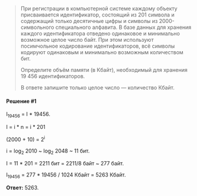 > При регистрации в компьютерной системе каждому объекту присваивается идентификатор, состоящий из 201 символа и содержащий только десятичные цифры и символы из 2000-символьного специального алфавита. В базе данных для хранения каждого идентификатора отведено одинаковое и минимально возможное целое число байт. При этом используют посимчольное кодирование идентификаторов, всё символы кодируют одинаковым и минимально возможным количеством бит.
> 
> Определите объём памяти (в Кбайт), необходимый для хранения 19 456 идентификаторов.
>
> В ответе запишите только целое число — количество Кбайт.

#### Решение #1

I<sub>19456</sub> = I * 19456.

I = i * n = i * 201

(2000 + 10) = 2<sup>i</sup>

i = log<sub>2</sub> 2010 ~ log<sub>2</sub> 2048 ~ 11 бит.

I = 11 * 201 = 2211 бит = 2211/8 байт ~ 277 байт.


I<sub>19456</sub> = 277 * 19456 / 1024 Кбайт = 5263 Кбайт.

**Ответ:** 5263.
